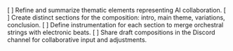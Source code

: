 [ ] Refine and summarize thematic elements representing AI collaboration.
[ ] Create distinct sections for the composition: intro, main theme, variations, conclusion.
[ ] Define instrumentation for each section to merge orchestral strings with electronic beats.
[ ] Share draft compositions in the Discord channel for collaborative input and adjustments.